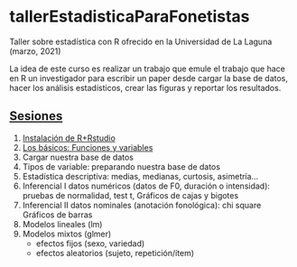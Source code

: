 # tallerEstadisticaParaFonetistas
Taller sobre estadística con R ofrecido en la Universidad de La Laguna (marzo, 2021)


La idea de este curso es realizar un trabajo que emule el trabajo que hace en R un investigador para escribir un paper desde cargar la base de datos, hacer los análisis estadísticos, crear las figuras y reportar los resultados.

## [Sesiones](#sesiones)

1. [Instalación de R+Rstudio](0_antesDeClase/InstruccionesInstalacion.md)
2. [Los básicos: Funciones y variables](1_losBasicos/basicos.md)
3. Cargar nuestra base de datos
4. Tipos de variable: preparando nuestra base de datos 
5. Estadística descriptiva: medias, medianas, curtosis, asimetría…
6. Inferencial I datos numéricos (datos de F0, duración o intensidad): pruebas de normalidad, test t, 
	Gráficos de cajas y bigotes
7. Inferencial II datos nominales (anotación fonológica): chi square
	Gráficos de barras
8. Modelos lineales (lm)
9. Modelos mixtos (glmer)
	- efectos fijos (sexo, variedad)
	- efectos aleatorios (sujeto, repetición/ítem)
